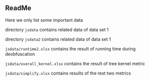 ## ReadMe

Here we only list some important data

directory `jsdata` contains related data of data set 1

directory `jsdata2` contains related data of data set 1

`jsdata/runtime2.xlsx` contains the result of running time during deobfuscation

`jsdata/overall_kernel.xlsx` contains the result of tree kernel metric

`jsdata/simplify.xlsx` contains results of the rest two metrics

